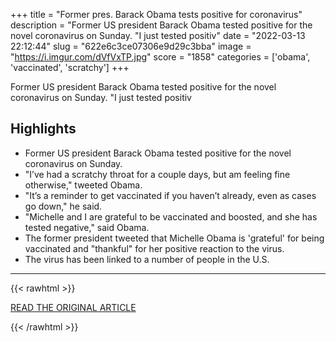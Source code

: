 +++
title = "Former pres. Barack Obama tests positive for coronavirus"
description = "Former US president Barack Obama tested positive for the novel coronavirus on Sunday.   \"I just tested positiv"
date = "2022-03-13 22:12:44"
slug = "622e6c3ce07306e9d29c3bba"
image = "https://i.imgur.com/dVfVxTP.jpg"
score = "1858"
categories = ['obama', 'vaccinated', 'scratchy']
+++

Former US president Barack Obama tested positive for the novel coronavirus on Sunday.   \"I just tested positiv

## Highlights

- Former US president Barack Obama tested positive for the novel coronavirus on Sunday.
- "I’ve had a scratchy throat for a couple days, but am feeling fine otherwise," tweeted Obama.
- "It’s a reminder to get vaccinated if you haven’t already, even as cases go down," he said.
- "Michelle and I are grateful to be vaccinated and boosted, and she has tested negative," said Obama.
- The former president tweeted that Michelle Obama is 'grateful' for being vaccinated and "thankful" for her positive reaction to the virus.
- The virus has been linked to a number of people in the U.S.

---

{{< rawhtml >}}
  <p class="article-category">
    <a target="_blank" href="https://www.jpost.com/breaking-news/article-701182">READ THE ORIGINAL ARTICLE</a>
  </p>
{{< /rawhtml >}}
